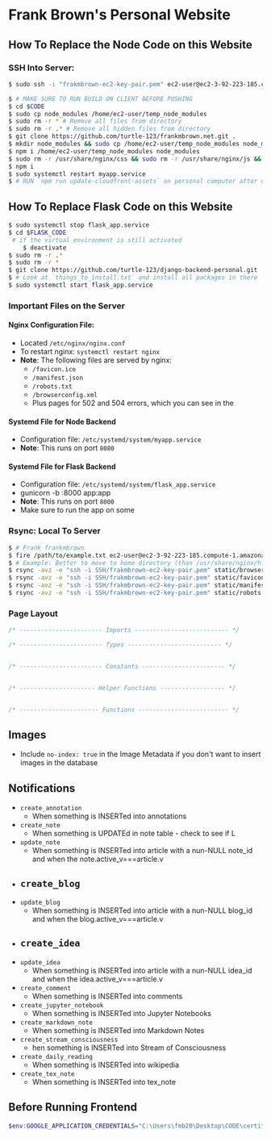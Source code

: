# Frank Brown's Personal Website

## How To Replace the Node Code on this Website

### SSH Into Server:

```bash 
$ sudo ssh -i "frakmbrown-ec2-key-pair.pem" ec2-user@ec2-3-92-223-185.compute-1.amazonaws.com
```

```bash
$ # MAKE SURE TO RUN BUILD ON CLIENT BEFORE PUSHING
$ cd $CODE
$ sudo cp node_modules /home/ec2-user/temp_node_modules
$ sudo rm -r * # Remove all files from directory
$ sudo rm -r .* # Remove all hidden files from directory
$ git clone https://github.com/turtle-123/frankmbrown.net.git .
$ mkdir node_modules && sudo cp /home/ec2-user/temp_node_modules node_modules
$ npm i /home/ec2-user/temp_node_modules node_modules
$ sudo rm -r /usr/share/nginx/css && sudo rm -r /usr/share/nginx/js && sudo cp -r /home/ec2-user/CODE/static/css /usr/share/nginx/css && sudo cp -r /home/ec2-user/CODE/static/js /usr/share/nginx/js && sudo rm /usr/share/nginx/html/browserconfig.xml && sudo cp /home/ec2-user/CODE/static/browserconfig.xml /usr/share/nginx/html && sudo rm /usr/share/nginx/html/favicon.ico && sudo cp /home/ec2-user/CODE/static/favicon.ico /usr/share/nginx/html && sudo rm /usr/share/nginx/html/manifest.json && sudo cp /home/ec2-user/CODE/static/manifest.json /usr/share/nginx/html && sudo rm /usr/share/nginx/html/robots.txt && sudo cp /home/ec2-user/CODE/static/robots.txt /usr/share/nginx/html
$ npm i
$ sudo systemctl restart myapp.service
$ # RUN `npm run update-cloudfront-assets` on personal computer after updating
```

## How To Replace Flask Code on this Website

```bash
$ sudo systemctl stop flask_app.service
$ cd $FLASK_CODE
 # if the virtual environment is still activated
    $ deactivate
$ sudo rm -r .*
$ sudo rm -r *
$ git clone https://github.com/turtle-123/django-backend-personal.git .
$ # Look at `things_to_install.txt` and install all packages in there 
$ sudo systemctl start flask_app.service
```


### Important Files on the Server 

#### Nginx Configuration File:

- Located `/etc/nginx/nginx.conf`
- To restart nginx: `systemctl restart nginx`
- **Note**: The following files are served by nginx:
    - `/favicon.ico`
    - `/manifest.json`
    - `/robots.txt`
    - `/browserconfig.xml`
    - Plus pages for 502 and 504 errors, which you can see in the 

#### Systemd File for Node Backend

- Configuration file: `/etc/systemd/system/myapp.service`
- **Note**: This runs on port `8080`

#### Systemd File for Flask Backend

- Configuration file: `/etc/systemd/system/flask_app.service`
- gunicorn -b :8000 app:app
- **Note**: This runs on port `8000`
- Make sure to run the app on some




### Rsync: Local To Server 

```bash 
$ # Frank frankmbrown
$ fire /path/to/example.txt ec2-user@ec2-3-92-223-185.compute-1.amazonaws.com:/path/to/destination/
$ # Example: Better to move to home directory (than /usr/share/nginx/html) since less permissions
$ rsync -avz -e "ssh -i SSH/frakmbrown-ec2-key-pair.pem" static/browserconfig.xml ec2-user@ec2-3-92-223-185.compute-1.amazonaws.com:/home/ec2-user
$ rsync -avz -e "ssh -i SSH/frakmbrown-ec2-key-pair.pem" static/favicon.ico ec2-user@ec2-3-92-223-185.compute-1.amazonaws.com:/home/ec2-user
$ rsync -avz -e "ssh -i SSH/frakmbrown-ec2-key-pair.pem" static/manifest.json ec2-user@ec2-3-92-223-185.compute-1.amazonaws.com:/home/ec2-user
$ rsync -avz -e "ssh -i SSH/frakmbrown-ec2-key-pair.pem" static/robots.txt ec2-user@ec2-3-92-223-185.compute-1.amazonaws.com:/home/ec2-user
```


### Page Layout

```typescript 
/* ----------------------- Imports -------------------------- */

/* ----------------------- Types -------------------------- */


/* ----------------------- Constants ----------------------- */ 


/* --------------------- Helper Functions ------------------ */ 


/* ---------------------- Functions ------------------------- */


```

## Images

- Include `no-index: true` in the Image Metadata if you don't want to insert images in the database


## Notifications

- `create_annotation`
    - When something is INSERTed into annotations
- `create_note`
    - When something is UPDATEd in note table - check to see if L
- `update_note`
    - When something is INSERTed into article with a nun-NULL note_id and when the note.active_v===article.v
- `create_blog`
     - 
- `update_blog`
    - When something is INSERTed into article with a nun-NULL blog_id and when the blog.active_v===article.v
- `create_idea` 
    - 
- `update_idea`
    - When something is INSERTed into article with a nun-NULL idea_id and when the idea.active_v===article.v
- `create_comment`
    - When something is INSERTed into comments
- `create_jupyter_notebook`
    - When something is INSERTed into Jupyter Notebooks
- `create_markdown_note`
    - When something is INSERTed into Markdown Notes
- `create_stream_consciousness`
    - hen something is INSERTed into Stream of Consciousness
- `create_daily_reading`
    - When something is INSERTed into wikipedia
- `create_tex_note`
    - When something is INSERTed into tex_note


## Before Running Frontend 

```powershell
$env:GOOGLE_APPLICATION_CREDENTIALS="C:\Users\fmb20\Desktop\CODE\certificates\firebase-cloud-messaging-service-account.json"
```